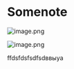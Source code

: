 # Somenote

![image.png](http://localhost:8080/api/images/2024-12-16_10-47-20_675fdb0880098af11ca99eae.png)

![image.png](http://localhost:8080/api/images/2024-12-16_10-47-43_675fdb1f80098af11ca99edd.png)

 ffdsfdsfsdfsdввыуа